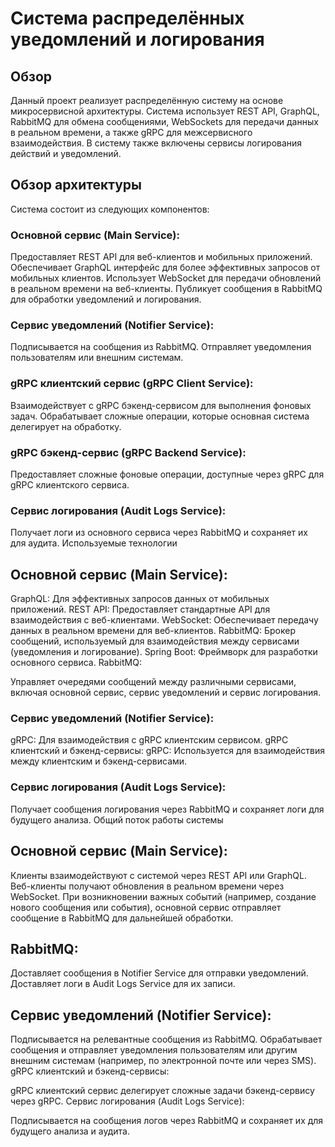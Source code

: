 # Cистема распределённых уведомлений и логирования
## Обзор
Данный проект реализует распределённую систему на основе микросервисной архитектуры. Система использует REST API, GraphQL, RabbitMQ для обмена сообщениями, WebSockets для передачи данных в реальном времени, а также gRPC для межсервисного взаимодействия. В систему также включены сервисы логирования действий и уведомлений.

## Обзор архитектуры
Система состоит из следующих компонентов:

### Основной сервис (Main Service):

Предоставляет REST API для веб-клиентов и мобильных приложений.
Обеспечивает GraphQL интерфейс для более эффективных запросов от мобильных клиентов.
Использует WebSocket для передачи обновлений в реальном времени на веб-клиенты.
Публикует сообщения в RabbitMQ для обработки уведомлений и логирования.
### Сервис уведомлений (Notifier Service):

Подписывается на сообщения из RabbitMQ.
Отправляет уведомления пользователям или внешним системам.
### gRPC клиентский сервис (gRPC Client Service):

Взаимодействует с gRPC бэкенд-сервисом для выполнения фоновых задач.
Обрабатывает сложные операции, которые основная система делегирует на обработку.
### gRPC бэкенд-сервис (gRPC Backend Service):

Предоставляет сложные фоновые операции, доступные через gRPC для gRPC клиентского сервиса.
### Сервис логирования (Audit Logs Service):

Получает логи из основного сервиса через RabbitMQ и сохраняет их для аудита.
Используемые технологии
## Основной сервис (Main Service):

GraphQL: Для эффективных запросов данных от мобильных приложений.
REST API: Предоставляет стандартные API для взаимодействия с веб-клиентами.
WebSocket: Обеспечивает передачу данных в реальном времени для веб-клиентов.
RabbitMQ: Брокер сообщений, используемый для взаимодействия между сервисами (уведомления и логирование).
Spring Boot: Фреймворк для разработки основного сервиса.
RabbitMQ:

Управляет очередями сообщений между различными сервисами, включая основной сервис, сервис уведомлений и сервис логирования.
### Сервис уведомлений (Notifier Service):
gRPC: Для взаимодействия с gRPC клиентским сервисом.
gRPC клиентский и бэкенд-сервисы:
gRPC: Используется для взаимодействия между клиентским и бэкенд-сервисами.
### Сервис логирования (Audit Logs Service):

Получает сообщения логирования через RabbitMQ и сохраняет логи для будущего анализа.
Общий поток работы системы
## Основной сервис (Main Service):

Клиенты взаимодействуют с системой через REST API или GraphQL.
Веб-клиенты получают обновления в реальном времени через WebSocket.
При возникновении важных событий (например, создание нового сообщения или события), основной сервис отправляет сообщение в RabbitMQ для дальнейшей обработки.
## RabbitMQ:

Доставляет сообщения в Notifier Service для отправки уведомлений.
Доставляет логи в Audit Logs Service для их записи.
## Сервис уведомлений (Notifier Service):

Подписывается на релевантные сообщения из RabbitMQ.
Обрабатывает сообщения и отправляет уведомления пользователям или другим внешним системам (например, по электронной почте или через SMS).
gRPC клиентский и бэкенд-сервисы:

gRPC клиентский сервис делегирует сложные задачи бэкенд-сервису через gRPC.
Сервис логирования (Audit Logs Service):

Подписывается на сообщения логов через RabbitMQ и сохраняет их для будущего анализа и аудита.
